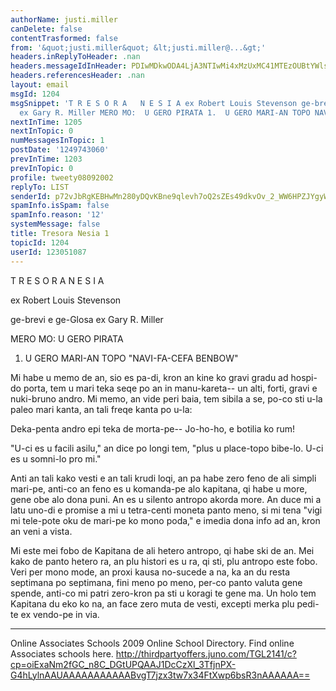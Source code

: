 ```yaml
---
authorName: justi.miller
canDelete: false
contentTrasformed: false
from: '&quot;justi.miller&quot; &lt;justi.miller@...&gt;'
headers.inReplyToHeader: .nan
headers.messageIdInHeader: PDIwMDkwODA4LjA3NTIwMi4xMzUxMC41MTEzOUBtYWlscG9wMDQuZGNhLnVudGQuY29tPg==
headers.referencesHeader: .nan
layout: email
msgId: 1204
msgSnippet: 'T R E S O R A   N E S I A ex Robert Louis Stevenson ge-brevi e ge-Glosa
  ex Gary R. Miller MERO MO:  U GERO PIRATA 1.  U GERO MARI-AN TOPO NAVI-FA-CEFA BENBOW'
nextInTime: 1205
nextInTopic: 0
numMessagesInTopic: 1
postDate: '1249743060'
prevInTime: 1203
prevInTopic: 0
profile: tweety08092002
replyTo: LIST
senderId: p72vJbRgKEBHwMn280yDQvKBne9qlevh7oQ2sZEs49dkvOv_2_WW6HPZJYgyWax87tGbi5AIAYMRgO-otSdXw1TxJNnqgkvm_tdUuXQ
spamInfo.isSpam: false
spamInfo.reason: '12'
systemMessage: false
title: Tresora Nesia 1
topicId: 1204
userId: 123051087
---
```



  T R E S O R A   N E S I A

  ex Robert Louis Stevenson

  ge-brevi e ge-Glosa ex Gary R. Miller

 MERO MO:  U GERO PIRATA

1.  U GERO MARI-AN TOPO "NAVI-FA-CEFA BENBOW"

Mi habe u memo de an, sio es pa-di, kron an kine ko gravi gradu ad
hospi-do porta, tem u mari teka seqe po an in manu-kareta-- un alti,
forti, gravi e nuki-bruno andro.  Mi memo, an vide peri baia, tem sibila
a se, po-co sti u-la paleo mari kanta, an tali freqe kanta po u-la:

 Deka-penta andro epi teka de morta-pe--
 Jo-ho-ho, e botilia ko rum!


"U-ci es u facili asilu," an dice po longi tem, "plus u place-topo
bibe-lo.  U-ci es u somni-lo pro mi."

Anti an tali kako vesti e an tali krudi loqi, an pa habe zero feno de ali
simpli mari-pe, anti-co an feno es u komanda-pe alo kapitana, qi habe u
more, gene obe alo dona puni.  An es u silento antropo akorda more.  An
duce mi a latu uno-di e promise a mi u tetra-centi moneta panto meno, si
mi tena "vigi mi tele-pote oku de mari-pe ko mono poda," e imedia dona
info ad an, kron an veni a vista.

Mi este mei fobo de Kapitana de ali hetero antropo, qi habe ski de an. 
Mei kako de panto hetero ra, an plu histori es u ra, qi sti, plu antropo
este fobo.  Veri per mono mode, an proxi kausa no-sucede a na, ka an du
resta septimana po septimana, fini meno po meno, per-co panto valuta gene
spende, anti-co mi patri zero-kron pa sti u koragi te gene ma.  Un holo
tem Kapitana du eko ko na, an face zero muta de vesti, excepti merka plu
pedi-te ex vendo-pe in via.
____________________________________________________________
Online Associates Schools
2009 Online School Directory. Find online Associates schools here.
http://thirdpartyoffers.juno.com/TGL2141/c?cp=oiExaNm2fGC_n8C_DGtUPQAAJ1DcCzXl_3TfjnPX-G4hLylnAAUAAAAAAAAAAABvgT7jzx3tw7x34FtXwp6bsR3nAAAAAA==

